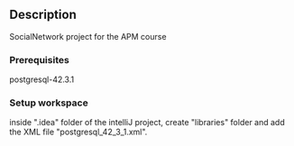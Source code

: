## Description 

SocialNetwork project for the APM course

### Prerequisites

postgresql-42.3.1

### Setup workspace
inside ".idea" folder of the intelliJ project, create "libraries" folder and add the XML file "postgresql_42_3_1.xml".